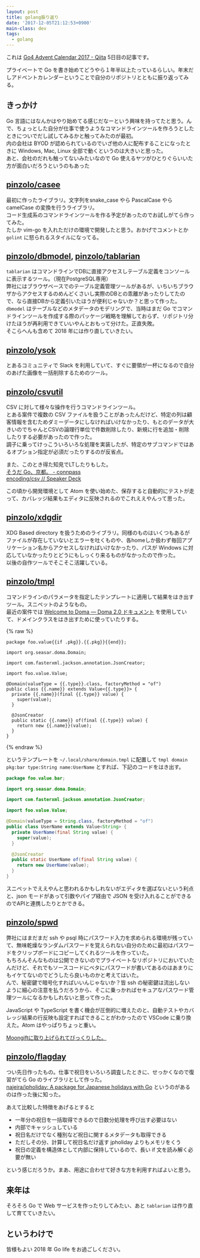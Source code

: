 ```yaml
---
layout: post
title: golang振り返り
date: '2017-12-05T21:12:53+0900'
main-class: dev
tags:
  - golang
---
```


これは [Go4 Advent Calendar 2017 \- Qiita](https://qiita.com/advent-calendar/2017/go4) 5日目の記事です。

プライベートで Go を書き始めてどうやら１年半以上たっているらしい。年末だしアドベントカレンダーということで自分のリポジトリとともに振り返ってみる。

## きっかけ

Go 言語にはなんかはやり始めてる感じだなーという興味を持ってたと思う。んで、ちょっとした自分が仕事で使うようなコマンドラインツールを作ろうとしたときについでだし試してみるかと触ってみたのが最初。  
内の会社は BYOD が認められているのでいざ他の人に配布することになったときに Windows, Mac, Linux 全部で動くというのは大きいと思った。  
あと、会社のだれも触ってないみたいなので Go 使えるヤツがひとりぐらいいた方が面白いだろうというのもあった

## [pinzolo/casee](https://github.com/pinzolo/casee)

最初に作ったライブラリ。文字列をsnake_case やら PascalCase やら camelCase の変換を行うライブラリ。  
コード生成系のコマンドラインツールを作る予定があったのでお試しがてら作ってみた。  
たしか vim-go を入れただけの環境で開発したと思う。おかげでコメントとか `golint` に怒られるスタイルになってる。

## [pinzolo/dbmodel](https://github.com/pinzolo/dbmodel), [pinzolo/tablarian](https://github.com/pinzolo/tablarian) 

`tablarian` はコマンドラインでDBに直接アクセスしテーブル定義をコンソールに表示するツール。（現在PostgreSQL専用）  
弊社にはブラウザベースでのテーブル定義管理ツールがあるが、いちいちブラウザからアクセスするのめんどくさいし実際のDBとの乖離があったりしてたので、なら直接DBから定義引いたほうが便利じゃないか？と思って作った。  
`dbmodel` はテーブルなどのメタデータのモデリングで、当時はまだ Go でコマンドラインツールを作成する際のパッケージ戦略を理解しておらず、リポジトリ分けたほうが再利用できていいやんとおもって分けた。正直失敗。  
そこらへんも含めて 2018 年には作り直していきたい。

## [pinzolo/ysok](https://github.com/pinzolo/ysok)

とあるコミュニティで Slack を利用していて、すぐに要領が一杯になるので自分のあげた画像を一括削除するためのツール。

## [pinzolo/csvutil](https://github.com/pinzolo/csvutil)

CSV に対して様々な操作を行うコマンドラインツール。  
とある案件で複数の CSV ファイルを扱うことがあったんだけど、特定の列は顧客情報を含むためダミーデータにしなければいけなかったり、もとのデータが大きいのでちゃんとCSVの論理行単位で件数削除したり、新規に行を追加・削除したりする必要があったので作った。  
調子に乗ってけっこういろいろな処理を実装したが、特定のサブコマンドではあるオプション指定が必須だったりするのが反省点。  

また、このとき得た知見でLTしたりもした。  
[そうだ Go、京都。 \- connpass](https://go-kyoto.connpass.com/event/55599/)  
[encoding/csv // Speaker Deck](https://speakerdeck.com/pinzolo/csv)

この頃から開発環境として Atom を使い始めた、保存すると自動的にテストが走って、カバレッジ結果もエディタに反映されるのでこれええやんって思った。

## [pinzolo/xdgdir](https://github.com/pinzolo/xdgdir)

XDG Based directory を扱うためのライブラリ。同様のものはいくつもあるがファイルが存在していないとエラーを吐くものや、各homeしか扱わず毎回アプリケーション名からアクセスしなければいけなかったり、パスが Windows に対応していなかったりとどうにもしっくり来るものがなかったので作った。  
以後の自作ツールでそこそこ活躍している。

## [pinzolo/tmpl](https://github.com/pinzolo/tmpl)

コマンドラインのパラメータを指定したテンプレートに適用して結果をはき出すツール。スニペットのようなもの。  
最近の案件では [Welcome to Doma — Doma 2\.0 ドキュメント](https://doma.readthedocs.io/ja/stable/) を使用していて、ドメインクラスをはき出すために使っていたりする。

{% raw %}
```
package foo.value{{if .pkg}}.{{.pkg}}{{end}};

import org.seasar.doma.Domain;

import com.fasterxml.jackson.annotation.JsonCreator;

import foo.value.Value;

@Domain(valueType = {{.type}}.class, factoryMethod = "of")
public class {{.name}} extends Value<{{.type}}> {
  private {{.name}}(final {{.type}} value) {
    super(value);
  }

  @JsonCreator
  public static {{.name}} of(final {{.type}} value) {
    return new {{.name}}(value);
  }
}
```
{% endraw %}

というテンプレートを `~/.local/share/domain.tmpl` に配置して `tmpl domain pkg:bar type:String name:UserName` とすれば、下記のコードをはき出す。

```java
package foo.value.bar;

import org.seasar.doma.Domain;

import com.fasterxml.jackson.annotation.JsonCreator;

import foo.value.Value;

@Domain(valueType = String.class, factoryMethod = "of")
public class UserName extends Value<String> {
  private UserName(final String value) {
    super(value);
  }

  @JsonCreator
  public static UserName of(final String value) {
    return new UserName(value);
  }
}
```

スニペットでええやんと思われるかもしれないがエディタを選ばないという利点と、json モードがあって引数やパイプ経由で JSON を受け入れることができるのでAPIと連携したりとかできる。

## [pinzolo/spwd](https://github.com/pinzolo/spwd)

弊社にはまだまだ ssh や psql 時にパスワード入力を求められる環境が残っていて、無味乾燥なランダムパスワードを覚えられない自分のために最初はパスワードをクリップボードにコピーしてくれるツールを作っていた。  
もちろんそんなものは公開できないのでプライベートなリポジトリにおいていたんだけど、それでもソースコードにベタにパスワードが書いてあるのはあまりにもイケてないのでどうしたら良いものかと考えてはいた。  
んで、秘密鍵で暗号化すればいいんじゃないか？皆 ssh の秘密鍵は流出しないように細心の注意を払うだろうから、そこに乗っかればセキュアなパスワード管理ツールになるかもしれないと思って作った。

JavaScript や TypeScript を書く機会が圧倒的に増えたのと、自動テストやカバレッジ結果の行反映も設定すればできることがわかったので VSCode に乗り換えた。Atom はやっぱりちょっと重い。

[Moongiftに取り上げられてびっくりした。](http://www.moongift.jp/2017/11/spwd-%e3%83%95%e3%82%a1%e3%82%a4%e3%83%ab%e3%83%99%e3%83%bc%e3%82%b9%e3%81%ae%e3%82%bb%e3%82%ad%e3%83%a5%e3%82%a2%e3%81%aa%e3%83%91%e3%82%b9%e3%83%af%e3%83%bc%e3%83%89%e7%ae%a1%e7%90%86/)

## [pinzolo/flagday](https://github.com/pinzolo/flagday)

つい先日作ったもの。仕事で祝日をいろいろ調査したときに、せっかくなので復習がてら Go のライブラリとして作った。  
[najeira/jpholiday: A package for Japanese holidays with Go](https://github.com/najeira/jpholiday) というのがあるのは作った後に知った。

あえて比較した特徴をあげるとすると

* 一年分の祝日を一括取得できるので日数分処理を呼び出す必要はない
* 内部でキャッシュしている
* 祝日名だけでなく種別など祝日に関するメタデータも取得できる
* ただしその分、計算して祝日名だけ返す jpholiday よりもメモリをくう
* 祝日の定義を構造体として内部に保持しているので、長い if 文を読み解く必要が無い

という感じだろうか。まあ、用途に合わせて好きな方を利用すればよいと思う。

## 来年は

そろそろ Go で Web サービスを作ったりしてみたい、あと `tablarian` は作り直して育てていきたい。  

## というわけで

皆様もよい 2018 年 Go life をお過ごしください。
